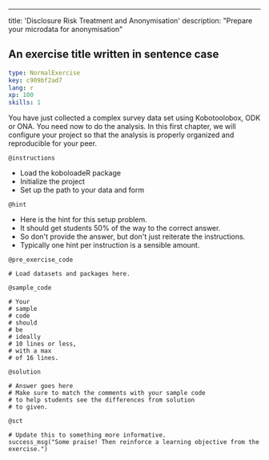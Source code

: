 ---
title: 'Disclosure Risk Treatment and Anonymisation'
description: "Prepare your microdata for anonymisation"


## An exercise title written in sentence case

```yaml
type: NormalExercise
key: c909bf2ad7
lang: r
xp: 100
skills: 1
```

You have just collected a complex survey data set using Kobotoolobox, ODK or ONA. You need now to do the analysis. In this first chapter, we will configure your project so that the analysis is properly organized and reproducible for your peer.

`@instructions`
- Load the koboloadeR package
- Initialize the project 
- Set up the path to your data and form

`@hint`
- Here is the hint for this setup problem. 
- It should get students 50% of the way to the correct answer.
- So don't provide the answer, but don't just reiterate the instructions.
- Typically one hint per instruction is a sensible amount.

`@pre_exercise_code`
```{r}
# Load datasets and packages here.
```

`@sample_code`
```{r}
# Your
# sample
# code
# should
# be
# ideally
# 10 lines or less,
# with a max
# of 16 lines.
```

`@solution`
```{r}
# Answer goes here
# Make sure to match the comments with your sample code
# to help students see the differences from solution
# to given.
```

`@sct`
```{r}
# Update this to something more informative.
success_msg("Some praise! Then reinforce a learning objective from the exercise.")
```
